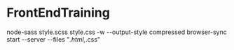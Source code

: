 # FrontEndTraining
node-sass style.scss style.css -w --output-style compressed
browser-sync start --server --files "*.html,*.css"
